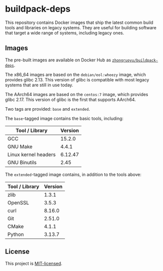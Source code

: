 # buildpack-deps

This repository contains Docker images that ship the latest common build tools
and libraries on legacy systems.
They are useful for building software that target a wide range of systems,
including legacy ones.

## Images

The pre-built images are available on Docker Hub as
[`zhongruoyu/buildpack-deps`](https://hub.docker.com/r/zhongruoyu/buildpack-deps).

The x86_64 images are based on the `debian/eol:wheezy` image, which provides
glibc 2.13.
This version of glibc is compatible with most legacy systems that are still in
use today.

The AArch64 images are based on the `centos:7` image, which provides glibc 2.17.
This version of glibc is the first that supports AArch64.

Two tags are provided: `base` and `extended`.

The `base`-tagged image contains the basic tools, including:

| Tool / Library       | Version |
| -------------------- | ------- |
| GCC                  | 15.2.0  |
| GNU Make             | 4.4.1   |
| Linux kernel headers | 6.12.47 |
| GNU Binutils         | 2.45    |

The `extended`-tagged image contains, in addition to the tools above:

| Tool / Library | Version |
| -------------- | ------- |
| zlib           | 1.3.1   |
| OpenSSL        | 3.5.3   |
| curl           | 8.16.0  |
| Git            | 2.51.0  |
| CMake          | 4.1.1   |
| Python         | 3.13.7  |

## License

This project is [MIT-licensed](LICENSE).
